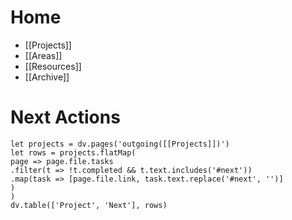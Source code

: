 # Home
- [[Projects]]  
- [[Areas]]  
- [[Resources]]  
- [[Archive]]

# Next Actions
```dataview
let projects = dv.pages('outgoing([[Projects]])')  
let rows = projects.flatMap(  
page => page.file.tasks  
.filter(t => !t.completed && t.text.includes('#next'))  
.map(task => [page.file.link, task.text.replace('#next', '')]  
)  
)  
dv.table(['Project', 'Next'], rows)
```
